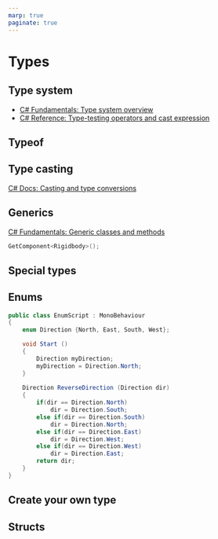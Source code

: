 ```yaml
---
marp: true
paginate: true
---
```

<!-- headingDivider: 3 -->
<!-- class: invert -->

# Types

## Type system

* [C# Fundamentals: Type system overview](https://docs.microsoft.com/en-us/dotnet/csharp/fundamentals/types/)
* [C# Reference: Type-testing operators and cast expression](https://docs.microsoft.com/en-us/dotnet/csharp/language-reference/operators/type-testing-and-cast)


## Typeof

## Type casting


[C# Docs: Casting and type conversions](https://docs.microsoft.com/en-us/dotnet/csharp/programming-guide/types/casting-and-type-conversions)

## Generics

[C# Fundamentals: Generic classes and methods](https://docs.microsoft.com/en-us/dotnet/csharp/fundamentals/types/generics)

```c#
GetComponent<Rigidbody>();
```

## Special types

## Enums
```c#
public class EnumScript : MonoBehaviour 
{
    enum Direction {North, East, South, West};

    void Start () 
    {
        Direction myDirection;
        myDirection = Direction.North;
    }
    
    Direction ReverseDirection (Direction dir)
    {
        if(dir == Direction.North)
            dir = Direction.South;
        else if(dir == Direction.South)
            dir = Direction.North;
        else if(dir == Direction.East)
            dir = Direction.West;
        else if(dir == Direction.West)
            dir = Direction.East;
        return dir;     
    }
}
```
## Create your own type
## Structs